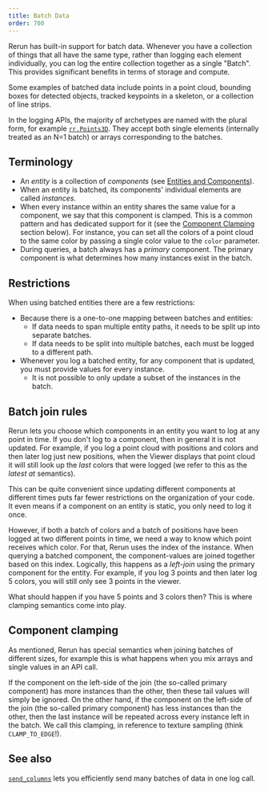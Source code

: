 ```yaml
---
title: Batch Data
order: 700
---
```


Rerun has built-in support for batch data. Whenever you have a collection of things that all have the same type, rather
than logging each element individually, you can log the entire collection together as a single "Batch". This provides
significant benefits in terms of storage and compute.

Some examples of batched data include points in a point cloud, bounding boxes for detected objects, tracked keypoints
in a skeleton, or a collection of line strips.

In the logging APIs, the majority of archetypes are named with the plural form, for example [`rr.Points3D`](https://ref.rerun.io/docs/python/stable/common/archetypes/#rerun.archetypes.Points3D). They accept both single elements (internally treated as an N=1 batch) or arrays corresponding to the batches.

## Terminology

- An *entity* is a collection of *components* (see [Entities and Components](entity-component.md)).
- When an entity is batched, its components' individual elements are called *instances*.
- When every instance within an entity shares the same value for a component, we say that this component is clamped. This
  is a common pattern and has dedicated support for it (see the [Component Clamping](#component-clamping) section below).
  For instance, you can set all the colors of a point cloud to the same color by passing a single color value to the
 `color` parameter.
- During queries, a batch always has a *primary* component. The primary component is what determines
  how many instances exist in the batch.

## Restrictions

When using batched entities there are a few restrictions:
 - Because there is a one-to-one mapping between batches and entities:
    - If data needs to span multiple entity paths, it needs to be split up into separate batches.
    - If data needs to be split into multiple batches, each must be logged to a different path.
 - Whenever you log a batched entity, for any component that is updated, you must provide values for
   every instance.
    - It is not possible to only update a subset of the instances in the batch.

## Batch join rules

Rerun lets you choose which components in an entity you want to log at any point in time. If you don't log to a
component, then in general it is not updated. For example, if you log a point cloud with positions and colors and then
later log just new positions, when the Viewer displays that point cloud it will still look up the *last* colors that
were logged (we refer to this as the *latest at* semantics).

This can be quite convenient since updating different components at different times puts far fewer restrictions on the
organization of your code. It even means if a component on an entity is static, you only need to log it once.

However, if both a batch of colors and a batch of positions have been logged at two different points in time, we need a way
to know which point receives which color.
For that, Rerun uses the index of the instance.
When querying a batched component, the component-values are joined together based on this index.
Logically, this happens as a *left-join* using the primary component for the entity. For example, if you log 3
points and then later log 5 colors, you will still only see 3 points in the viewer.

What should happen if you have 5 points and 3 colors then? This is where clamping semantics come into play.

## Component clamping

As mentioned, Rerun has special semantics when joining batches of different sizes, for example this is what happens when you mix arrays and single values in an API call.

If the component on the left-side of the join (the so-called primary component) has more instances than the other, then these tail values will simply be ignored.
On the other hand, if the component on the left-side of the join (the so-called primary component) has less instances than the other, then the last instance will be repeated across every instance left in the batch. We call this clamping, in reference to texture sampling (think `CLAMP_TO_EDGE`!).

## See also
[`send_columns`](../howto/send_columns.md) lets you efficiently send many batches of data in one log call.
